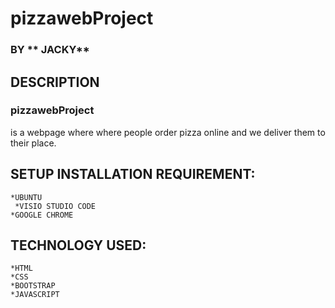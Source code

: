 # pizzawebProject
### BY ** JACKY**
## DESCRIPTION
### pizzawebProject
is a webpage where where people order pizza online and we deliver them to their place.

## SETUP INSTALLATION REQUIREMENT:
    *UBUNTU
     *VISIO STUDIO CODE
    *GOOGLE CHROME
## TECHNOLOGY USED:
    *HTML
    *CSS
    *BOOTSTRAP
    *JAVASCRIPT
